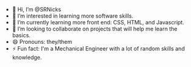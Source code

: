 - 👋 Hi, I’m @SRNicks
- 👀 I’m interested in learning more software skills.
- 🌱 I’m currently learning more front end: CSS, HTML, and Javascript.
- 💞️ I’m looking to collaborate on projects that will help me learn the basics. 
- 😄 Pronouns: they/them
- ⚡ Fun fact: I'm a Mechanical Engineer with a lot of random skills and knowledge.

<!---
SRNicks/SRNicks is a ✨ special ✨ repository because its `README.md` (this file) appears on your GitHub profile.
You can click the Preview link to take a look at your changes.
--->
